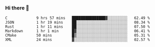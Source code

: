 ### Hi there 👋

<!--
**WShiBin/WShiBin** is a ✨ _special_ ✨ repository because its `README.md` (this file) appears on your GitHub profile.

Here are some ideas to get you started:

- 🔭 I’m currently working on ...
- 🌱 I’m currently learning ...
- 👯 I’m looking to collaborate on ...
- 🤔 I’m looking for help with ...
- 💬 Ask me about ...
- 📫 How to reach me: ...
- 😄 Pronouns: ...
- ⚡ Fun fact: ...
-->

<!--START_SECTION:waka-->

```text
C             9 hrs 57 mins   ███████████████▓░░░░░░░░░   62.49 %
JSON          1 hr 19 mins    ██░░░░░░░░░░░░░░░░░░░░░░░   08.34 %
Rust          1 hr 11 mins    ██░░░░░░░░░░░░░░░░░░░░░░░   07.50 %
Markdown      1 hr 1 min      █▓░░░░░░░░░░░░░░░░░░░░░░░   06.41 %
CMake         50 mins         █▒░░░░░░░░░░░░░░░░░░░░░░░   05.31 %
XML           24 mins         ▓░░░░░░░░░░░░░░░░░░░░░░░░   02.57 %
```

<!--END_SECTION:waka-->
